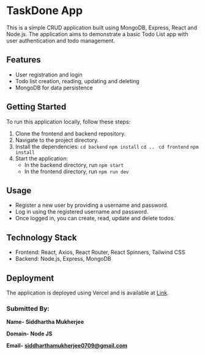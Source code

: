 # TaskDone App

This is a simple CRUD application built using MongoDB, Express, React and Node.js. The application aims to demonstrate a basic Todo List app with user authentication and todo management.

## Features

- User registration and login
- Todo list creation, reading, updating and deleting
- MongoDB for data persistence

## Getting Started

To run this application locally, follow these steps:

1. Clone the frontend and backend repository.
2. Navigate to the project directory.
3. Install the dependencies: 
    `cd backend` 
    `npm install`
    `cd .. `
    `cd frontend`
    `npm install`
4. Start the application:
   - In the backend directory, run `npm start`
   - In the frontend directory, run `npm run dev`

## Usage

- Register a new user by providing a username and password.
- Log in using the registered username and password.
- Once logged in, you can create, read, update and delete todos.

## Technology Stack

- Frontend: React, Axios, React Router, React Spinners, Tailwind CSS
- Backend: Node.js, Express, MongoDB

## Deployment

The application is deployed using Vercel and is available at [Link](https://taskdone.vercel.app).


### Submitted By:

**Name-** **Siddhartha Mukherjee**

**Domain-** **Node JS**

**Email-** **siddharthamukherjee0709@gmail.com**